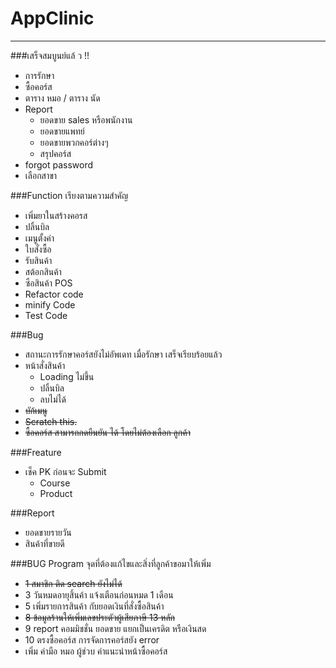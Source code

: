 # AppClinic
----------------------
###เสร็จสมบูนย์แล้ ว !!
- การรักษา
- ซื้อคอร์ส
- ตาราง หมอ / ตาราง นัด
- Report
    - ยอดขาย sales หรือพนักงาน
    - ยอดขายแพทย์
    - ยอดขายพวกคอร์ต่างๆ
    - สรุปคอร์ส
- forgot password
- เลือกสาขา

###Function เรียงตามความสำคัญ
- เพิ่มยาในสร้างคอรส
- ปลิ้นบิล
- เมนูตั้งค่า
- ใบสั่งซื้อ
- รับสินค้า
- สต้อกสินค้า
- ซือสินค้า POS
- Refactor code
- minify Code
- Test Code


###Bug
+ สถานะการรักษาคอร์สยังไม่อัพเดท เมื่อรักษา เสร็จเรียบร้อยแล้ว
+ หน้าสั่งสินค้า
    + Loading ไม่ขึ้น
    + ปลิ้นบิล
    + ลบไม่ได้
+ ~~บัก้เมนู~~
+ ~~Scratch this.~~
+ ~~ซื้อคอร์ส สามารถกดยืนยัน ได้ โดยไม่ต้องเลือก ลูกค้า~~

###Freature
+ เช็ค PK ก่อนจะ Submit
    - Course
    - Product

###Report
+ ยอดขายรายวัน
+ สินค้าที่ขายดี

###BUG Program จุดที่ต้องแก้ไขและสิ่งที่ลูกค้าขอมาให้เพิ่ม
+ ~~1 สมาชิก ติด search ยังไม่ได้~~
+ 3 วันหมดอายุสิ้นค้า แจ้งเตือนก่อนหมด 1 เดือน
+ 5 เพิ่มรายการสินค้า กับยอดเงินที่สั่งซื้อสินค้า
+ ~~8 ข้อมูลร้านให้เพิ่มเลขประตัวผู้เสียภาษี 13 หลัก~~
+ 9 report คอมมิชชั่น ยอดขาย แยกเป็นเครดิต หรือเงินสด
+ 10 ตรงซื้อคอร์ส การจัดการคอร์สยัง error
+ เพิ่ม ค่ามือ หมอ ผู้ช่วบ ค่าแนะนำหน้าซื้อคอร์ส